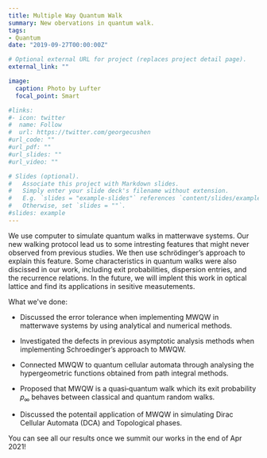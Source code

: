 ```yaml
---
title: Multiple Way Quantum Walk
summary: New obervations in quantum walk.
tags:
- Quantum
date: "2019-09-27T00:00:00Z"

# Optional external URL for project (replaces project detail page).
external_link: ""

image:
  caption: Photo by Lufter
  focal_point: Smart

#links:
#- icon: twitter
#  name: Follow
#  url: https://twitter.com/georgecushen
#url_code: ""
#url_pdf: ""
#url_slides: ""
#url_video: ""

# Slides (optional).
#   Associate this project with Markdown slides.
#   Simply enter your slide deck's filename without extension.
#   E.g. `slides = "example-slides"` references `content/slides/example-slides.md`.
#   Otherwise, set `slides = ""`.
#slides: example
---
```


We use computer to simulate quantum walks in matterwave systems. Our new walking protocol lead us to some intresting features that might never observed from previous studies. We then use schrödinger’s approach to explain this feature. Some characteristics in quantum walks were also discissed in our work, including exit probabilities, dispersion entries, and the recurrence relations. In the future, we will implent this work in optical lattice and find its applications in sesitive measutements.

What we've done:

* Discussed the error tolerance when implementing MWQW in matterwave systems by using analytical and numerical methods.

* Investigated the defects in previous asymptotic analysis methods when implementing Schroedinger’s approach to MWQW.

* Connected MWQW to quantum cellular automata through analysing the hypergeometric functions obtained from path integral methods.

* Proposed that MWQW is a quasi‑quantum walk which its exit probability 𝑝<sub>∞</sub> behaves between classical and quantum random walks.

* Discussed the potentail application of MWQW in simulating Dirac Cellular Automata (DCA) and Topological phases.

 You can see all our results once we summit our works in the end of Apr 2021!
